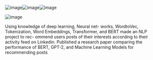 ![image](https://github.com/KIRTISINHA11/Linkedin-Personalized-Post-Recommender-System/assets/83355028/5ba4c227-813f-4292-98f6-e3d4a37c54cb)![image](https://github.com/KIRTISINHA11/Linkedin-Personalized-Post-Recommender-System/assets/83355028/ae182680-cc96-4fbe-b7b9-90acba8d850e)![image](https://github.com/KIRTISINHA11/Linkedin-Personalized-Post-Recommender-System/assets/83355028/80254f11-f264-4ba4-9d59-6e55ed94f2aa)

![image](https://github.com/KIRTISINHA11/Linkedin-Personalized-Post-Recommender-System/assets/83355028/3e89c8a3-eec6-4c9d-8f15-4a7e87947b6a)

Using knowledge of deep learning, Neural net-
works, WordtoVec, Tokenization, Word Embeddings, Transformer, and BERT made an NLP project to rec-
ommend users posts of their interests according to their activity feed on Linkedin. Published a research paper
comparing the performance of BERT, GPT-2, and Machine Learning Models for recommending posts
